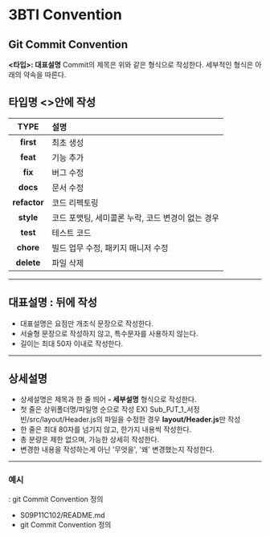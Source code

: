 # 3BTI Convention

## Git Commit Convention

**<타입>: 대표설명**
Commit의 제목은 위와 같은 형식으로 작성한다.
세부적인 형식은 아래의 약속을 따른다.


## 타입명 <>안에 작성
**TYPE**|설명
:---:|:---
**first**|최초 생성
**feat**|기능 추가
**fix**|버그 수정
**docs**|문서 수정
**refactor**|코드 리펙토링
**style**|코드 포맷팅, 세미콜론 누락, 코드 변경이 없는 경우
**test**|테스트 코드
**chore**|빌드 업무 수정, 패키지 매니저 수정
**delete**|파일 삭제

---

## 대표설명 : 뒤에 작성
- 대표설명은 요점만 개조식 문장으로 작성한다.
- 서술형 문장으로 작성하지 않고, 특수문자를 사용하지 않는다.
- 길이는 최대 50자 이내로 작성한다.

---

## 상세설명
- 상세설명은 제목과 한 줄 띄어 **- 세부설명** 형식으로 작성한다.
- 첫 줄은 상위폴더명/파일명 순으로 작성
EX) Sub_PJT_1_서정빈/src/layout/Header.js의 파일을 수정한 경우 **layout/Header.js**만 작성
- 한 줄은 최대 80자를 넘기지 않고, 한가지 내용씩 작성한다.
- 총 분량은 제한 없으며, 가능한 상세히 작성한다.
- 변경한 내용을 작성하는게 아닌 '무엇을', '왜' 변경했는지 작성한다.

---

### 예시
<docs>: git Commit Convention 정의

- S09P11C102/README.md
- git Commit Convention 정의

